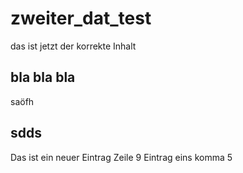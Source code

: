 # zweiter_dat_test
das ist jetzt der korrekte Inhalt

## bla bla bla
saöfh
## sdds

Das ist ein neuer Eintrag
Zeile 9 Eintrag eins komma 5
